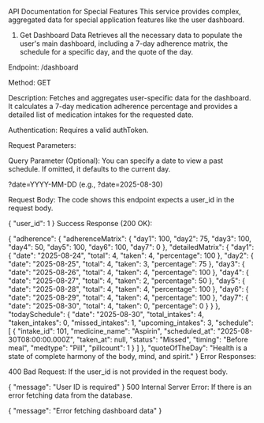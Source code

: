 API Documentation for Special Features
This service provides complex, aggregated data for special application features like the user dashboard.

1. Get Dashboard Data
Retrieves all the necessary data to populate the user's main dashboard, including a 7-day adherence matrix, the schedule for a specific day, and the quote of the day.

Endpoint: /dashboard

Method: GET

Description: Fetches and aggregates user-specific data for the dashboard. It calculates a 7-day medication adherence percentage and provides a detailed list of medication intakes for the requested date.

Authentication: Requires a valid authToken.

Request Parameters:

Query Parameter (Optional): You can specify a date to view a past schedule. If omitted, it defaults to the current day.

?date=YYYY-MM-DD (e.g., ?date=2025-08-30)

Request Body: The code shows this endpoint expects a user_id in the request body.



{
  "user_id": 1
}
Success Response (200 OK):



{
  "adherence": {
    "adherenceMatrix": {
      "day1": 100,
      "day2": 75,
      "day3": 100,
      "day4": 50,
      "day5": 100,
      "day6": 100,
      "day7": 0
    },
    "detailedMatrix": {
      "day1": { "date": "2025-08-24", "total": 4, "taken": 4, "percentage": 100 },
      "day2": { "date": "2025-08-25", "total": 4, "taken": 3, "percentage": 75 },
      "day3": { "date": "2025-08-26", "total": 4, "taken": 4, "percentage": 100 },
      "day4": { "date": "2025-08-27", "total": 4, "taken": 2, "percentage": 50 },
      "day5": { "date": "2025-08-28", "total": 4, "taken": 4, "percentage": 100 },
      "day6": { "date": "2025-08-29", "total": 4, "taken": 4, "percentage": 100 },
      "day7": { "date": "2025-08-30", "total": 4, "taken": 0, "percentage": 0 }
    }
  },
  "todaySchedule": {
    "date": "2025-08-30",
    "total_intakes": 4,
    "taken_intakes": 0,
    "missed_intakes": 1,
    "upcoming_intakes": 3,
    "schedule": [
      {
        "intake_id": 101,
        "medicine_name": "Aspirin",
        "scheduled_at": "2025-08-30T08:00:00.000Z",
        "taken_at": null,
        "status": "Missed",
        "timing": "Before meal",
        "medtype": "Pill",
        "pillcount": 1
      }
    ]
  },
  "quoteOfTheDay": "Health is a state of complete harmony of the body, mind, and spirit."
}
Error Responses:

400 Bad Request: If the user_id is not provided in the request body.



{
  "message": "User ID is required"
}
500 Internal Server Error: If there is an error fetching data from the database.



{
  "message": "Error fetching dashboard data"
}